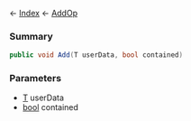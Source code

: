 ← [Index](Api-Index) ← [AddOp<T>](VRageMath.AddOp`1)

### Summary

```csharp
public void Add(T userData, bool contained)
```

### Parameters

* [T]() userData
* [bool](https://docs.microsoft.com/en-us/dotnet/api/system.boolean?view=netframework-4.6) contained
